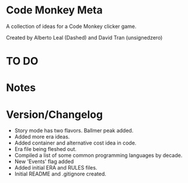 # Code Monkey Meta #

A collection of ideas for a Code Monkey clicker game.

Created by Alberto Leal (Dashed) and David Tran (unsignedzero)

# TO DO #

# Notes #

# Version/Changelog #

* Story mode has two flavors. Ballmer peak added.
* Added more era ideas.
* Added container and alternative cost idea in code.
* Era file being fleshed out.
* Compiled a list of some common programming languages by decade.
* New 'Events' flag added
* Added initial ERA and RULES files.
* Initial README and .gitignore created.
